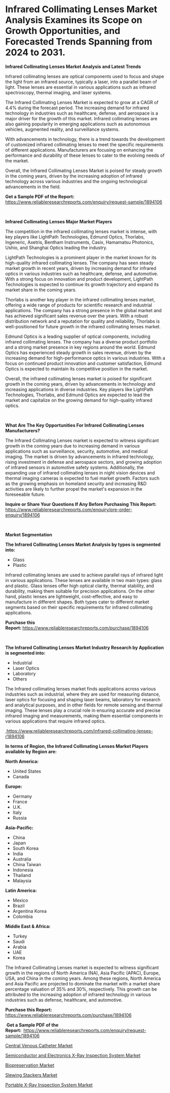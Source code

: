 <p><h1>Infrared Collimating Lenses Market Analysis Examines its Scope on Growth Opportunities, and Forecasted Trends Spanning from 2024 to 2031.</h1></p><p><strong>Infrared Collimating Lenses Market Analysis and Latest Trends</strong></p>
<p><p>Infrared collimating lenses are optical components used to focus and shape the light from an infrared source, typically a laser, into a parallel beam of light. These lenses are essential in various applications such as infrared spectroscopy, thermal imaging, and laser systems.</p><p>The Infrared Collimating Lenses Market is expected to grow at a CAGR of 4.4% during the forecast period. The increasing demand for infrared technology in industries such as healthcare, defense, and aerospace is a major driver for the growth of this market. Infrared collimating lenses are also gaining popularity in emerging applications such as autonomous vehicles, augmented reality, and surveillance systems.</p><p>With advancements in technology, there is a trend towards the development of customized infrared collimating lenses to meet the specific requirements of different applications. Manufacturers are focusing on enhancing the performance and durability of these lenses to cater to the evolving needs of the market.</p><p>Overall, the Infrared Collimating Lenses Market is poised for steady growth in the coming years, driven by the increasing adoption of infrared technology across various industries and the ongoing technological advancements in the field.</p></p>
<p><strong>Get a Sample PDF of the Report:&nbsp;</strong> <a href="https://www.reliableresearchreports.com/enquiry/request-sample/1894106">https://www.reliableresearchreports.com/enquiry/request-sample/1894106</a></p>
<p>&nbsp;</p>
<p><strong>Infrared Collimating Lenses Major Market Players</strong></p>
<p><p>The competition in the infrared collimating lenses market is intense, with key players like LightPath Technologies, Edmund Optics, Thorlabs, Ingeneric, Axetris, Bentham Instruments, Casix, Hamamatsu Photonics, Ushio, and Shanghai Optics leading the industry. </p><p>LightPath Technologies is a prominent player in the market known for its high-quality infrared collimating lenses. The company has seen steady market growth in recent years, driven by increasing demand for infrared optics in various industries such as healthcare, defense, and automotive. With a strong focus on innovation and product development, LightPath Technologies is expected to continue its growth trajectory and expand its market share in the coming years.</p><p>Thorlabs is another key player in the infrared collimating lenses market, offering a wide range of products for scientific research and industrial applications. The company has a strong presence in the global market and has achieved significant sales revenue over the years. With a robust distribution network and a reputation for quality and reliability, Thorlabs is well-positioned for future growth in the infrared collimating lenses market.</p><p>Edmund Optics is a leading supplier of optical components, including infrared collimating lenses. The company has a diverse product portfolio and a strong market presence in key regions around the world. Edmund Optics has experienced steady growth in sales revenue, driven by the increasing demand for high-performance optics in various industries. With a focus on continued product innovation and customer satisfaction, Edmund Optics is expected to maintain its competitive position in the market.</p><p>Overall, the infrared collimating lenses market is poised for significant growth in the coming years, driven by advancements in technology and increasing applications in diverse industries. Key players like LightPath Technologies, Thorlabs, and Edmund Optics are expected to lead the market and capitalize on the growing demand for high-quality infrared optics.</p></p>
<p>&nbsp;</p>
<p><strong>What Are The Key Opportunities For Infrared Collimating Lenses Manufacturers?</strong></p>
<p><p>The Infrared Collimating Lenses market is expected to witness significant growth in the coming years due to increasing demand in various applications such as surveillance, security, automotive, and medical imaging. The market is driven by advancements in infrared technology, rising investment in defense and aerospace sectors, and growing adoption of infrared sensors in automotive safety systems. Additionally, the expanding use of infrared collimating lenses in night vision devices and thermal imaging cameras is expected to fuel market growth. Factors such as the growing emphasis on homeland security and increasing R&D activities are likely to further propel the market's expansion in the foreseeable future.</p></p>
<p><strong>Inquire or Share Your Questions If Any Before Purchasing This Report:</strong> <a href="https://www.reliableresearchreports.com/enquiry/pre-order-enquiry/1894106">https://www.reliableresearchreports.com/enquiry/pre-order-enquiry/1894106</a></p>
<p>&nbsp;</p>
<p><strong>Market Segmentation</strong></p>
<p><strong>The Infrared Collimating Lenses Market Analysis by types is segmented into:</strong></p>
<p><ul><li>Glass</li><li>Plastic</li></ul></p>
<p><p>Infrared collimating lenses are used to achieve parallel rays of infrared light in various applications. These lenses are available in two main types: glass and plastic. Glass lenses offer high optical clarity, thermal stability, and durability, making them suitable for precision applications. On the other hand, plastic lenses are lightweight, cost-effective, and easy to manufacture in different shapes. Both types cater to different market segments based on their specific requirements for infrared collimating applications.</p></p>
<p><strong>Purchase this Report:&nbsp;</strong><a href="https://www.reliableresearchreports.com/purchase/1894106">https://www.reliableresearchreports.com/purchase/1894106</a></p>
<p>&nbsp;</p>
<p><strong>The Infrared Collimating Lenses Market Industry Research by Application is segmented into:</strong></p>
<p><ul><li>Industrial</li><li>Laser Optics</li><li>Laboratory</li><li>Others</li></ul></p>
<p><p>The Infrared collimating lenses market finds applications across various industries such as industrial, where they are used for measuring distance, laser optics for focusing and shaping laser beams, laboratory for research and analytical purposes, and in other fields for remote sensing and thermal imaging. These lenses play a crucial role in ensuring accurate and precise infrared imaging and measurements, making them essential components in various applications that require infrared optics.</p></p>
<p><a href="https://www.reliableresearchreports.com/infrared-collimating-lenses-r1894106">&nbsp;https://www.reliableresearchreports.com/infrared-collimating-lenses-r1894106</a></p>
<p><strong>In terms of Region, the Infrared Collimating Lenses Market Players available by Region are:</strong></p>
<p>
    <p> <strong> North America: </strong>
        <ul>
            <li>United States</li>
            <li>Canada</li>
        </ul>
        </p> 
    <p> <strong> Europe: </strong>
        <ul>
            <li>Germany</li>
            <li>France</li>
            <li>U.K.</li>
            <li>Italy</li>
            <li>Russia</li>
        </ul>
        </p> 
    <p> <strong> Asia-Pacific: </strong>
        <ul>
            <li>China</li>
            <li>Japan</li>
            <li>South Korea</li>
            <li>India</li>
            <li>Australia</li>
            <li>China Taiwan</li>
            <li>Indonesia</li>
            <li>Thailand</li>
            <li>Malaysia</li>
        </ul>
        </p> 
    <p> <strong> Latin America: </strong>
        <ul>
            <li>Mexico</li>
            <li>Brazil</li>
            <li>Argentina Korea</li>
            <li>Colombia</li>
        </ul>
        </p> 
    <p> <strong> Middle East & Africa: </strong>
        <ul>
            <li>Turkey</li>
            <li>Saudi</li>
            <li>Arabia</li>
            <li>UAE</li>
            <li>Korea</li>
        </ul>
    </p>
    </p>
<p><p>The Infrared Collimating Lenses market is expected to witness significant growth in the regions of North America (NA), Asia Pacific (APAC), Europe, USA, and China in the coming years. Among these regions, North America and Asia Pacific are projected to dominate the market with a market share percentage valuation of 35% and 30%, respectively. This growth can be attributed to the increasing adoption of infrared technology in various industries such as defense, healthcare, and automotive.</p></p>
<p><strong>Purchase this Report: </strong><a href="https://www.reliableresearchreports.com/purchase/1894106">https://www.reliableresearchreports.com/purchase/1894106</a></p>
<p>&nbsp;<strong>Get a Sample PDF of the Report:&nbsp;&nbsp;</strong><a href="https://www.reliableresearchreports.com/enquiry/request-sample/1894106">https://www.reliableresearchreports.com/enquiry/request-sample/1894106</a></p>
<p><strong></strong></p>
<p><p><a href="https://issuu.com/reportprime-2/docs/central-venous-catheter-market-size-2030.pptx">Central Venous Catheter Market</a></p><p><a href="https://www.linkedin.com/pulse/semiconductor-electronics-x-ray-inspection-system-market-lpime?trackingId=C8iyYDtNSkumCYCJLbH23A%3D%3D">Semiconductor and Electronics X-Ray Inspection System Market</a></p><p><a href="https://issuu.com/reportprime-2/docs/biopreservation-market-size-2030.pptx">Biopreservation Market</a></p><p><a href="https://github.com/GroverBarry/Market-Research-Report-List-6/blob/main/slewing-stackers-market.md">Slewing Stackers Market</a></p><p><a href="https://www.linkedin.com/pulse/portable-x-ray-inspection-system-market-global-regional-analysis-rk2ke?trackingId=%2BE%2FcKnYyQkKUo6DPDa9Itw%3D%3D">Portable X-Ray Inspection System Market</a></p></p>
